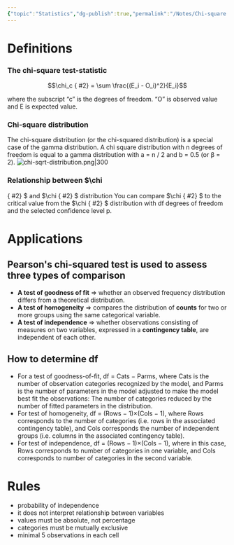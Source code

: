 ```yaml
---
{"topic":"Statistics","dg-publish":true,"permalink":"/Notes/Chi-square Test/","dgPassFrontmatter":true,"noteIcon":""}
---
```


# Definitions
### The chi-square test-statistic
$$\chi_c
{ #2}
  = \sum \frac{(E_i - O_i)^2}{E_i}$$

where the subscript “c” is the degrees of freedom. “O” is observed value and E is expected value. 
### Chi-square distribution
The chi-square distribution (or the chi-squared distribution) is a special case of the gamma distribution.
A chi square distribution with n degrees of freedom is equal to a gamma distribution with a = n / 2 and b = 0.5 (or β = 2).
![chi-sqrt-distribution.png|300](/img/user/assets/images/chi-sqrt-distribution.png)


### Relationship between $\chi
{ #2}
$ and $\chi
{ #2}
$ distribution
You can compare $\chi
{ #2}
$ to the critical value from the $\chi
{ #2}
$ distribution with df degrees of freedom and the selected confidence level p.

# Applications
## Pearson's chi-squared test is used to assess three types of comparison
- **A test of goodness of fit** => whether an observed frequency distribution differs from a theoretical distribution.
- **A test of homogeneity** => compares the distribution of **counts** for two or more groups using the same categorical variable.
- **A test of independence** => whether observations consisting of measures on two variables, expressed in a **contingency table**, are independent of each other.

## How to determine df
- For a test of goodness-of-fit, df = Cats − Parms, where Cats is the number of observation categories recognized by the model, and Parms is the number of parameters in the model adjusted to make the model best fit the observations: The number of categories reduced by the number of fitted parameters in the distribution.
- For test of homogeneity, df = (Rows − 1)×(Cols − 1), where Rows corresponds to the number of categories (i.e. rows in the associated contingency table), and Cols corresponds the number of independent groups (i.e. columns in the associated contingency table).
- For test of independence, df = (Rows − 1)×(Cols − 1), where in this case, Rows corresponds to number of categories in one variable, and Cols corresponds to number of categories in the second variable.

# Rules
- probability of independence
- it does not interpret relationship between variables
- values must be absolute, not percentage
- categories must be mutually exclusive
- minimal 5 observations in each cell